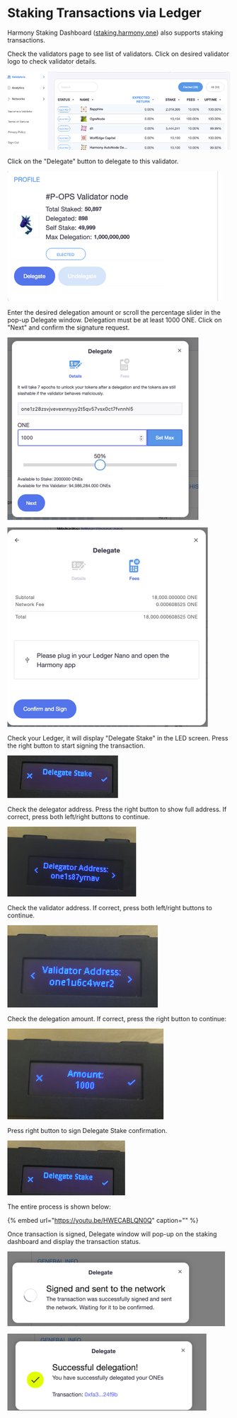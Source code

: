 # Staking Transactions via Ledger

Harmony Staking Dashboard \([staking.harmony.one](https://staking.harmony.one/validators)\) also supports staking transactions. 

Check the validators page to see list of validators. Click on desired validator logo to check validator details.

![](../../../.gitbook/assets/image%20%2861%29.png)

Click on the "Delegate" button to delegate to this validator.

![](../../../.gitbook/assets/image%20%287%29.png)

Enter the desired delegation amount or scroll the percentage slider in the pop-up Delegate window. Delegation must be at least 1000 ONE. Click on "Next" and confirm the signature request.

![](../../../.gitbook/assets/image%20%2829%29.png)

![](../../../.gitbook/assets/image%20%2821%29.png)

Check your Ledger, it will display "Delegate Stake" in the LED screen. Press the right button to start signing the transaction.

![](../../../.gitbook/assets/image%20%286%29.png)

Check the delegator address. Press the right button to show full address. If correct, press both left/right buttons to continue.

![](../../../.gitbook/assets/image%20%2813%29.png)

Check the validator address. If correct, press both left/right buttons to continue.

![](../../../.gitbook/assets/image%20%2894%29.png)

Check the delegation amount. If correct, press the right button to continue:

![](../../../.gitbook/assets/image%20%28103%29.png)

Press right button to sign Delegate Stake confirmation.

![](../../../.gitbook/assets/image%20%28169%29.png)

The entire process is shown below:

{% embed url="https://youtu.be/HWECABLQN0Q" caption="" %}

Once transaction is signed, Delegate window will pop-up on the staking dashboard and display the transaction status.

![](../../../.gitbook/assets/image%20%28164%29.png)

![](../../../.gitbook/assets/image%20%2811%29.png)



